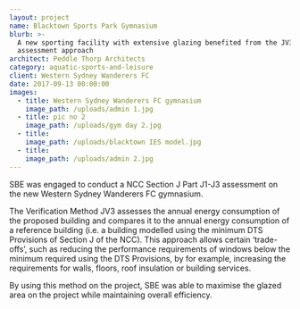 ```yaml
---
layout: project
name: Blacktown Sports Park Gymnasium
blurb: >-
  A new sporting facility with extensive glazing benefited from the JV3
  assessment approach
architect: Peddle Thorp Architects
category: aquatic-sports-and-leisure
client: Western Sydney Wanderers FC
date: 2017-09-13 00:00:00
images:
  - title: Western Sydney Wanderers FC gymnasium
    image_path: /uploads/admin 1.jpg
  - title: pic no 2
    image_path: /uploads/gym day 2.jpg
  - title:
    image_path: /uploads/blacktown IES model.jpg
  - title:
    image_path: /uploads/admin 2.jpg
---
```



SBE was engaged to conduct a NCC Section J Part J1-J3 assessment on the new Western Sydney Wanderers FC gymnasium.

The Verification Method JV3 assesses the annual energy consumption of the proposed building and compares it to the annual energy consumption of a reference building (i.e. a building modelled using the minimum DTS Provisions of Section J of the NCC). This approach allows certain ‘trade-offs’, such as reducing the performance requirements of windows below the minimum required using the DTS Provisions, by for example, increasing the requirements for walls, floors, roof insulation or building services.

By using this method on the project, SBE was able to maximise the glazed area on the project while maintaining overall efficiency.